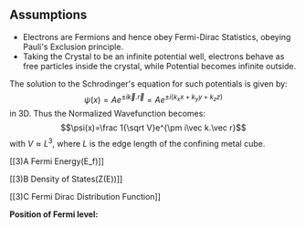 
## Assumptions
- Electrons are Fermions and hence obey Fermi-Dirac Statistics, obeying Pauli's Exclusion principle.
- Taking the Crystal to be an infinite potential well, electrons behave as free particles inside the crystal, while Potential becomes infinite outside.

The solution to the Schrodinger's equation for such potentials is given by:$$\psi(x)=Ae^{\pm i\vec k.\vec r}=Ae^{\pm i(k_xx+k_yy+k_zz)}$$ in 3D. Thus the Normalized Wavefunction becomes:$$\psi(x)=\frac 1{\sqrt V}e^{\pm i\vec k.\vec r}$$ with $V\approx L^3$, where $L$ is the edge length of the confining metal cube.


[[3)A Fermi Energy(E_f)]]

[[3)B Density of States(Z(E))]]

[[3)C Fermi Dirac Distribution Function]]

**Position of Fermi level:**

